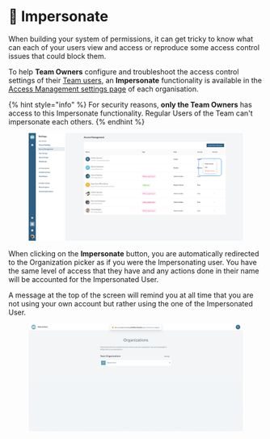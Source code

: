 # 🥷 Impersonate

When building your system of permissions, it can get tricky to know what can each of your users view and access or reproduce some access control issues that could block them.

To help **Team Owners** configure and troubleshoot the access control settings of their [Team users](what-is-a-team.md), an **Impersonate** functionality is available in the [Access Management settings page](../organization/manage-access-to-your-organization.md) of each organisation.

{% hint style="info" %}
For security reasons, **only the Team Owners** has access to this Impersonate functionality. Regular Users of the Team can't impersonate each others.
{% endhint %}

<figure><img src="../.gitbook/assets/Screenshot 2022-11-09 at 10.30.19.png" alt=""><figcaption></figcaption></figure>

When clicking on the **Impersonate** button, you are automatically redirected to the Organization picker as if you were the Impersonating user. You have the same level of access that they have and any actions done in their name will be accounted for the Impersonated User.

A message at the top of the screen will remind you at all time that you are not using your own account but rather using the one of the Impersonated User.

<figure><img src="../.gitbook/assets/Screenshot 2022-11-09 at 10.37.58.png" alt=""><figcaption></figcaption></figure>
